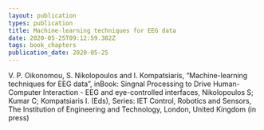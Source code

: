 ```yaml
---
layout: publication
types: publication
title: Machine-learning techniques for EEG data
date: 2020-05-25T09:12:59.382Z
tags: book_chapters
publication_date: 2020-05-25
---
```

V. P. Oikonomou, S. Nikolopoulos and I. Kompatsiaris, “Machine-learning techniques for EEG data”, inBook: Singnal Processing to Drive Human-Computer Interaction - EEG and eye-controlled interfaces, Nikolopoulos S; Kumar C; Kompatsiaris I. (Eds), Series: IET Control, Robotics and Sensors, The Institution of Engineering and Technology, London, United Kingdom (in press)